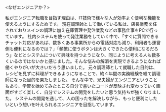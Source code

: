 <なぜエンジニアか？>

私がエンジニア転職を目指す理由は、IT技術で様々な人が効率よく便利な機能を使えるようにするためです。
現在調理師として働いている私は、店長業務を任されておりメインの調理に加え在庫管理や発注業務などの事務仕事をPCで行っています。
社内システムを使って発注業務をしていく中で、「すぐに質問できるチャット対応があれば、数多くある事業所からの電話対応も減り、利用者も運営側も便利になるのでは？」「頻繁に使うボタンは大きくできたら便利になるだろう」などとシステムについて興味を持つようになり、同じように考える人も数多くいるのではないかと感じました。そんな悩みの解消を実現できるようになれば働くやりがいが大きいだろう思いました。
元々調理師として就職した目的は、レシピを見ずに料理ができるようになることで、約４年間の実務経験を経て調理師になった目的を果たしました。
そんな中で、兄夫婦がエンジニアということもあり、学習を始めてみたところ自分で書いたコードが反映され変わっていく画面がすごく楽しく、自分でシステムの開発をしたいと思う気持ちが強くなりました。
システムの開発を通して、人の困ったを解決しながら、もっと便利にしたいという想いを叶えられるエンジニアを目指しています。


